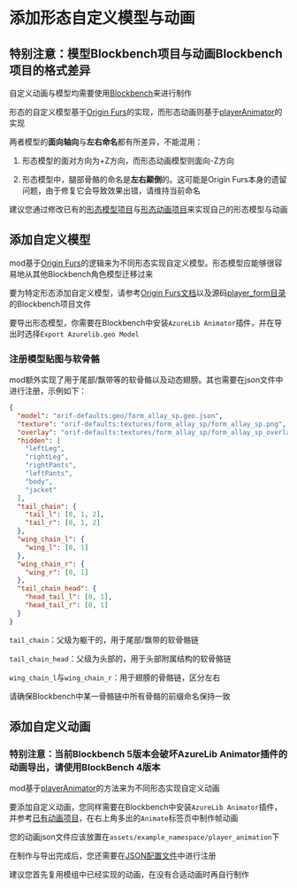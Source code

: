 # 添加形态自定义模型与动画

## 特别注意：模型Blockbench项目与动画Blockbench项目的格式差异

自定义动画与模型均需要使用[Blockbench](https://www.blockbench.net/)来进行制作

形态的自定义模型基于[Origin Furs](https://modrinth.com/mod/origin-furs)的实现，而形态动画则基于[playerAnimator](https://modrinth.com/mod/playeranimator)的实现

两者模型的**面向轴向**与**左右命名**都有所差异，不能混用：

1. 形态模型的面对方向为+Z方向，而形态动画模型则面向-Z方向

2. 形态模型中，腿部骨骼的命名是**左右颠倒**的。这可能是Origin Furs本身的遗留问题，由于修复它会导致效果出错，请维持当前命名

建议您通过修改已有的[形态模型项目](https://github.com/onixary/shape-shifter-curse-fabric/blob/master/3d_models/player_form/axolotl/form_axolotl_2.bbmodel)与[形态动画项目](https://github.com/onixary/shape-shifter-curse-fabric/blob/master/3d_models/player_form/0_common/feral_form/animation/form_feral_common_anim.bbmodel)来实现自己的形态模型与动画

## 添加自定义模型

mod基于[Origin Furs](https://modrinth.com/mod/origin-furs)的逻辑来为不同形态实现自定义模型。形态模型应能够很容易地从其他Blockbench角色模型迁移过来

要为特定形态添加自定义模型，请参考[Origin Furs文档](https://originalfur.readthedocs.io/en/latest/)以及源码[player_form目录](https://github.com/onixary/shape-shifter-curse-fabric/tree/master/3d_models/player_form)的Blockbench项目文件

要导出形态模型，你需要在Blockbench中安装`AzureLib Animator`插件，并在导出时选择`Export Azurelib.geo Model`

### 注册模型贴图与软骨骼

mod额外实现了用于尾部/飘带等的软骨骼以及动态翅膀。其也需要在json文件中进行注册，示例如下：

```json
{
  "model": "orif-defaults:geo/form_allay_sp.geo.json",
  "texture": "orif-defaults:textures/form_allay_sp/form_allay_sp.png",
  "overlay": "orif-defaults:textures/form_allay_sp/form_allay_sp_overlay.png",
  "hidden": [
    "leftLeg",
    "rightLeg",
    "rightPants",
    "leftPants",
    "body",
    "jacket"
  ],
  "tail_chain": {
    "tail_l": [0, 1, 2],
    "tail_r": [0, 1, 2]
  },
  "wing_chain_l": {
    "wing_l": [0, 1]
  },
  "wing_chain_r": {
    "wing_r": [0, 1]
  },
  "tail_chain_head": {
    "head_tail_l": [0, 1],
    "head_tail_r": [0, 1]
  }
}
```

`tail_chain`：父级为躯干的，用于尾部/飘带的软骨骼链

`tail_chain_head`：父级为头部的，用于头部附属结构的软骨骼链

`wing_chain_l`与`wing_chain_r`：用于翅膀的骨骼链，区分左右

请确保Blockbench中某一骨骼链中所有骨骼的前缀命名保持一致

## 添加自定义动画

### 特别注意：当前Blockbench 5版本会破坏AzureLib Animator插件的动画导出，请使用BlockBench 4版本

mod基于[playerAnimator](https://modrinth.com/mod/playeranimator)的方法来为不同形态实现自定义动画

要添加自定义动画，您同样需要在Blockbench中安装`AzureLib Animator`插件，并参考[已有动画项目](https://github.com/onixary/shape-shifter-curse-fabric/blob/master/3d_models/player_form/0_common/feral_form/animation/form_feral_common_anim.bbmodel)，在右上角多出的`Animate`标签页中制作帧动画

您的动画json文件应该放置在`assets/example_namespace/player_animation`下

在制作与导出完成后，您还需要在[JSON配置文件](https://ssc-wiki.readthedocs.io/zh-cn/latest/custom_forms/form_definition_json/)中进行注册


建议您首先复用模组中已经实现的动画，在没有合适动画时再自行制作
